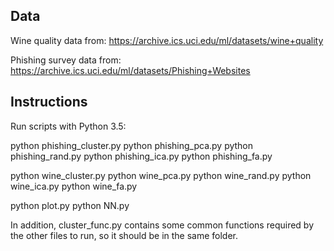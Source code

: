 ## Data

Wine quality data from: https://archive.ics.uci.edu/ml/datasets/wine+quality

Phishing survey data from: https://archive.ics.uci.edu/ml/datasets/Phishing+Websites

## Instructions

Run scripts with Python 3.5:

python phishing_cluster.py
python phishing_pca.py
python phishing_rand.py
python phishing_ica.py
python phishing_fa.py

python wine_cluster.py
python wine_pca.py
python wine_rand.py
python wine_ica.py
python wine_fa.py

python plot.py
python NN.py

In addition, cluster_func.py contains some common functions required by the other files to run, so it should be in the same folder.

